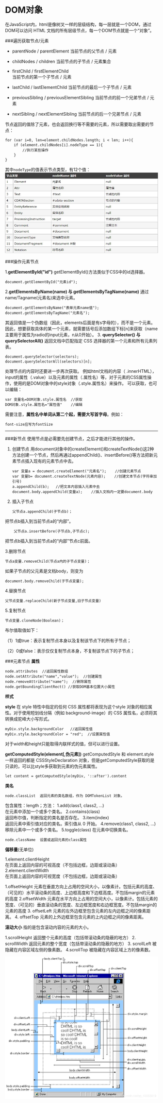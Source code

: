 DOM对象
===================
在JavaScript内，html是像树叉一样的层级结构，每一层就是一个DOM，通过DOM可以访问 HTML 文档的所有层级节点，每一个DOM节点就是一个“对象”。

###遍历获取节点/元素

 - parentNode /  parentElement
当前节点的父节点 / 元素

 - childNodes / children
当前节点的子节点 / 元素集合

 - firstChild / firstElementChild	
当前节点的第一个子节点 / 元素

 - lastChild / lastElementChild
当前节点的最后一个子节点 / 元素

 - previousSibling / previousElementSibling
当前节点的前一个兄弟节点 / 元素

 - nextSibling / nextElementSibling
当前节点的后一个兄弟节点 / 元素

节点返回的值除了元素，也会返回换行等不需要的元素，所以需要取出需要的节点：

    for (var i=0, len=element.childNodes.length; i < len; i++){ 
        if (element.childNodes[i].nodeType == 1){ 
            //执行某些操作
        } 
    }
其中`nodeType`的值表示节点类型，有12个值：
![](./相关文件/17.1.JPG)


###操作元素节点

1.**getElementById("id")**
getElementById()方法类似于CSS中的id选择器。

    document.getElementById("元素id");

2.**getElementsByName(name) 与 getElementsByTagName(name)**
通过name/Tagname(元素名)来选中元素。

    document.getElementsByName("表单元素name值");
    document.getElementsByTagName("元素名");
其返回值是一个伪数组（因此，elements后面是有s字母的），而不是一个元素。
因此，想要获取具体的某一个元素，就需要括号后添加数组下标[n]来获取（name主要用于属性为radio的input元素，n从0开始）。
3. **querySelector() 与 querySelectorAll()**
 返回文档中匹配指定 CSS 选择器的第一个元素和所有元素列表。

    document.querySelector(selectors);
    document.querySelectorAll(selectors)[n];

处理节点的内容时还要进一步再次获取。
例如html文档的内容（ .innerHTML），input的属性（.value）以及元素的属性（.属性名）等，对于元素的CSS属性操作，使用的是DOM对象中的style对象（.style.属性名）来操作。
可以获取，也可以编辑：
    
    var 变量名=DOM对象.style.属性名  //获取
    DOM对象.style.属性名="属性值"    //编辑
需要注意，**属性名中单词从第二个起，需要大写首字母**。例如：

    font-size应写为fontSize

----------


###新节点
使用节点是必需要先创建节点，之后才能进行其他的操作。

 1. 创建节点
用document对象中的createElement()和createTextNode()这2种方法创建一个节点，然后再通过appendChild()、insertBefore()等方法把新元素节点插入现有的元素节点中去。


        var 变量a = document.createElement("元素名");    //创建元素节点
        var 变量b= document.createTextNode(元素内容);    //创建文本节点(字符串加引号)
        a.appendChild(b);   //把文本内容插入元素中去
        document.body.appendChild(变量a);    //插入文档内一定要document.body
 2. 插入子节点

        父节点a.appendChild(子节点b)；
把节点b插入到当前节点a的“内部”。

        父节点a.insertBefore(子节点b,子节点c);

把节点b插入到当前节点a的“内部”节点c前面。

3.删除节点

    节点a变量.removeChild(节点a内的子节点变量)；
如果子节点的父元素是文档body，则变为

    document.body.removeChild(子节点变量);


4.替换节点

    父节点变量.replaceChild(新子节点变量,旧子节点变量)

5.复制节点

    节点变量.cloneNode(Boolean)；
布尔值取值如下：

（1）1或true：表示复制节点本身以及复制该节点下的所有子节点；

（2）0或false：表示仅仅复制节点本身，不复制该节点下的子节点；



###元素节点
**属性**

    node.attributes  //返回属性数组
    node.setAttribute("name","value");  //创建属性
    node.removeAttribute("name");  //删除属性
    node.getBoundingClientRect() //获取DOM基本位置大小属性

**样式**

**style**
在 style 特性中指定的任何 CSS 属性都将表现为这个style 对象的相应属性。对于使用短划线分隔（例如 background-image）的 CSS 属性名，必须将其转换成驼峰大小写形式。

    myDiv.style.backgroundColor   //返回属性值
    myDiv.style.backgroundColor = "red";  //设置属性值
对于width和height只能取得内联样式的值，但可以进行设置。

**getComputedStyle(element[,伪元素])**
getComputedStyle 和 element.style 一样返回的都是 CSSStyleDeclaration 对象，但是getComputedStyle获取的是只读的，可以比style多获取到元素的伪元素属性。
```
let content = getComputedStyle(myDiv, '::after').content
```

**类名**

    node.classList	返回元素的类名数组，作为 DOMTokenList 对象。
包含属性：length；方法：
1.add(class1, class2, ...)	
在元素中添加一个或多个类名。
2.contains(class)	
返回布尔值，判断指定的类名是否存在。
3.item(index)	
返回元素中索引值对应的类名。索引值从 0 开始。
4.remove(class1, class2, ...)	
移除元素中一个或多个类名。
5.toggle(class)
在元素中切换类名。

    node.className	设置或返回元素的class属性

**偏移量**(无单位)

1.element.clientHeight	
在页面上返回内容的可视高度（不包括边框，边距或滚动条）
2.element.clientWidth	
在页面上返回内容的可视宽度（不包括边框，边距或滚动条）


1.offsetHeight
元素在垂直方向上占用的空间大小，以像素计。包括元素的高度、（可见的）水平滚动条的高度、上边框高度和下边框高度。不包括margin的元素的高度
2.offsetWidth
元素在水平方向上占用的空间大小，以像素计。包括元素的宽度、（可见的）垂直滚动条的宽度、左边框宽度和右边框宽度。不包括margin的元素的高度
3. offsetLeft
元素的左外边框至包含元素的左内边框之间的像素距离。
4. offsetTop
元素的上外边框至包含元素的上内边框之间的像素距离。

**滚动大小**
指的是包含滚动内容的元素的大小。

1.scrollHeight
返回整个元素的高度（包括带滚动条的隐蔽的地方）
2. scrollWidth
返回元素的整个宽度（包括带滚动条的隐蔽的地方）
3. scrollLeft
被隐藏在内容区域左侧的像素数。
4.scrollTop
被隐藏在内容区域上方的像素数。

![](./相关文件/17.2.JPG)